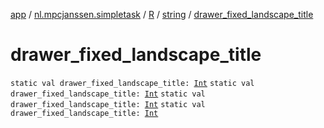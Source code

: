 [app](../../../index.md) / [nl.mpcjanssen.simpletask](../../index.md) / [R](../index.md) / [string](index.md) / [drawer_fixed_landscape_title](.)

# drawer_fixed_landscape_title

`static val drawer_fixed_landscape_title: `[`Int`](https://kotlinlang.org/api/latest/jvm/stdlib/kotlin/-int/index.html)
`static val drawer_fixed_landscape_title: `[`Int`](https://kotlinlang.org/api/latest/jvm/stdlib/kotlin/-int/index.html)
`static val drawer_fixed_landscape_title: `[`Int`](https://kotlinlang.org/api/latest/jvm/stdlib/kotlin/-int/index.html)
`static val drawer_fixed_landscape_title: `[`Int`](https://kotlinlang.org/api/latest/jvm/stdlib/kotlin/-int/index.html)